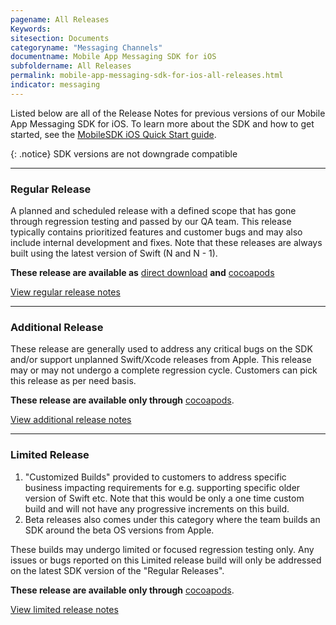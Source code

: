 ```yaml
---
pagename: All Releases
Keywords:
sitesection: Documents
categoryname: "Messaging Channels"
documentname: Mobile App Messaging SDK for iOS
subfoldername: All Releases
permalink: mobile-app-messaging-sdk-for-ios-all-releases.html
indicator: messaging
---
```


Listed below are all of the Release Notes for previous versions of our Mobile App Messaging SDK for iOS. To learn more about the SDK and how to get started, see the [MobileSDK iOS Quick Start guide](/mobile-app-messaging-sdk-for-ios-quick-start.html).

{: .notice}
SDK versions are not downgrade compatible

<hr/>

<h3>Regular Release</h3>

A planned and scheduled release with a defined scope that has gone through regression testing and passed by our QA team. This release typically contains prioritized features and customer bugs and may also include internal development and fixes. Note that these releases are always built using the latest version of Swift (N and N - 1).

**These release are available as** [direct download](https://github.com/LivePersonInc/iOSFrameworks) **and** [cocoapods](https://github.com/LivePersonInc/iOSPodSpecs)


<a href="mobile-app-messaging-sdk-for-ios-all-releases-regular-releases.html">View regular release notes</a>


<hr/>
<h3>Additional Release</h3>

These release are generally used to address any critical bugs on the SDK and/or support unplanned Swift/Xcode releases from Apple. This release may or may not undergo a complete regression cycle. Customers can pick this release as per need basis.

**These release are available only through** [cocoapods](https://github.com/LivePersonInc/iOSPodSpecs).


<a href="mobile-app-messaging-sdk-for-ios-all-releases-additional-releases.html">View additional release notes</a>



<hr/>
<h3>Limited Release</h3>

1. "Customized Builds" provided to customers to address specific business impacting requirements for e.g. supporting specific older version of Swift etc. Note that this would be only a one time custom build and will not have any progressive increments on this build. 
2. Beta releases also comes under this category where the team builds an SDK around the beta OS versions from Apple.

These builds may undergo limited  or focused regression testing only.
Any issues or bugs reported on this Limited release build will only be addressed on the latest SDK version of the "Regular Releases".

**These release are available only through** [cocoapods](https://github.com/LivePersonInc/iOSPodSpecs#limited-releases).


<a href="mobile-app-messaging-sdk-for-ios-all-releases-limited-releases.html">View limited release notes</a>